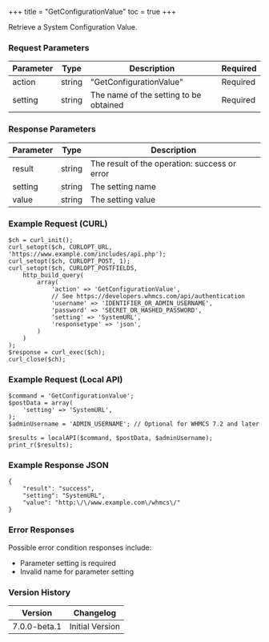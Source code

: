 +++
title = "GetConfigurationValue"
toc = true
+++

Retrieve a System Configuration Value.

### Request Parameters

| Parameter | Type | Description | Required |
| --------- | ---- | ----------- | -------- |
| action | string | "GetConfigurationValue" | Required |
| setting | string | The name of the setting to be obtained | Required |

### Response Parameters

| Parameter | Type | Description |
| --------- | ---- | ----------- |
| result | string | The result of the operation: success or error |
| setting | string | The setting name |
| value | string | The setting value |


### Example Request (CURL)

```
$ch = curl_init();
curl_setopt($ch, CURLOPT_URL, 'https://www.example.com/includes/api.php');
curl_setopt($ch, CURLOPT_POST, 1);
curl_setopt($ch, CURLOPT_POSTFIELDS,
    http_build_query(
        array(
            'action' => 'GetConfigurationValue',
            // See https://developers.whmcs.com/api/authentication
            'username' => 'IDENTIFIER_OR_ADMIN_USERNAME',
            'password' => 'SECRET_OR_HASHED_PASSWORD',
            'setting' => 'SystemURL',
            'responsetype' => 'json',
        )
    )
);
$response = curl_exec($ch);
curl_close($ch);
```


### Example Request (Local API)

```
$command = 'GetConfigurationValue';
$postData = array(
    'setting' => 'SystemURL',
);
$adminUsername = 'ADMIN_USERNAME'; // Optional for WHMCS 7.2 and later

$results = localAPI($command, $postData, $adminUsername);
print_r($results);
```


### Example Response JSON

```
{
    "result": "success",
    "setting": "SystemURL",
    "value": "http:\/\/www.example.com\/whmcs\/"
}
```


### Error Responses

Possible error condition responses include:

* Parameter setting is required
* Invalid name for parameter setting


### Version History

| Version | Changelog |
| ------- | --------- |
| 7.0.0-beta.1 | Initial Version |
